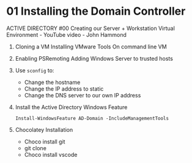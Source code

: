 # 01 Installing the Domain Controller
ACTIVE DIRECTORY #00 Creating our Server + Workstation Virtual Environment - YouTube video - John Hammond


1. Cloning a VM
    Installing VMware Tools On command line VM

2. Enabling PSRemoting
    Adding Windows Server to trusted hosts

3. Use `sconfig` to:
    - Change the hostname
    - Change the IP address to static
    - Change the DNS server to our own IP address

4. Install the Active Directory Windows Feature

    ```shell
    Install-WindowsFeature AD-Domain -IncludeManagementTools
    ```

5. Chocolatey Installation
    - Choco install git
    - git clone
    - Choco install vscode
    
